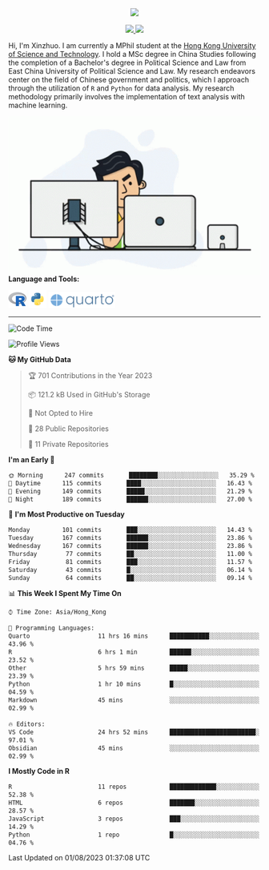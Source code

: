<div align='center'>
<img src='https://readme-typing-svg.herokuapp.com?font=Lora&color=4d3900&center=true&lines=HKUST+Mphil+in+SOSC;Focus+on+China;Code+for+PoliSci'/>
</div>

<p align='center'>
 <a href='https://www.linkedin.com/in/xinzhuo-huang-5161011ba/' target='_blank'>
        <img src='https://img.shields.io/badge/linkedin%20-%230077B5.svg?&style=for-the-badge&logo=linkedin&logoColor=white'/>
    </a>
 <a href='https://twitter.com/HsinchoH' target='_blank'>
        <img src='https://img.shields.io/badge/Twitter-1DA1F2?style=for-the-badge&logo=twitter&logoColor=white'/>
    </a>
    </p>
    
Hi, I'm Xinzhuo. I am currently a MPhil student at the [Hong Kong University of Science and Technology](https://sosc.hkust.edu.hk/node/613). I hold a MSc degree in China Studies following the completion of a Bachelor's degree in Political Science and Law from East China University of Political Science and Law. My research endeavors center on the field of Chinese government and politics, which I approach through the utilization of `R` and `Python` for data analysis. My research methodology primarily involves the implementation of text analysis with machine learning.




<img align='right' src="https://github.com/xinzhuohkust/xinzhuohkust/blob/main/programmer.gif" width="590">



**Language and Tools:**  

<code><img height="36" src="https://raw.githubusercontent.com/github/explore/80688e429a7d4ef2fca1e82350fe8e3517d3494d/topics/r/r.png"></code>
<code><img height="36" src="https://raw.githubusercontent.com/github/explore/80688e429a7d4ef2fca1e82350fe8e3517d3494d/topics/python/python.png"></code>
<code><img height="32" src="https://github.com/quarto-dev/quarto-r/blob/main/man/figures/quarto.png"></code>

---
<!--START_SECTION:waka-->
![Code Time](http://img.shields.io/badge/Code%20Time-754%20hrs-blue)

![Profile Views](http://img.shields.io/badge/Profile%20Views-30-blue)

**🐱 My GitHub Data** 

> 🏆 701 Contributions in the Year 2023
 > 
> 📦 121.2 kB Used in GitHub's Storage 
 > 
> 🚫 Not Opted to Hire
 > 
> 📜 28 Public Repositories 
 > 
> 🔑 11 Private Repositories  
 > 
**I'm an Early 🐤** 

```text
🌞 Morning      247 commits       ████████░░░░░░░░░░░░░░░░░   35.29 % 
🌆 Daytime      115 commits       ████░░░░░░░░░░░░░░░░░░░░░   16.43 % 
🌃 Evening      149 commits       █████░░░░░░░░░░░░░░░░░░░░   21.29 % 
🌙 Night        189 commits       ██████░░░░░░░░░░░░░░░░░░░   27.00 % 

```
📅 **I'm Most Productive on Tuesday** 

```text
Monday         101 commits       ███░░░░░░░░░░░░░░░░░░░░░░   14.43 % 
Tuesday        167 commits       ██████░░░░░░░░░░░░░░░░░░░   23.86 % 
Wednesday      167 commits       ██████░░░░░░░░░░░░░░░░░░░   23.86 % 
Thursday        77 commits       ██░░░░░░░░░░░░░░░░░░░░░░░   11.00 % 
Friday          81 commits       ███░░░░░░░░░░░░░░░░░░░░░░   11.57 % 
Saturday        43 commits       █░░░░░░░░░░░░░░░░░░░░░░░░   06.14 % 
Sunday          64 commits       ██░░░░░░░░░░░░░░░░░░░░░░░   09.14 % 

```


📊 **This Week I Spent My Time On** 

```text
⌚︎ Time Zone: Asia/Hong_Kong

💬 Programming Languages: 
Quarto                   11 hrs 16 mins      ███████████░░░░░░░░░░░░░░   43.96 % 
R                        6 hrs 1 min         ██████░░░░░░░░░░░░░░░░░░░   23.52 % 
Other                    5 hrs 59 mins       █████░░░░░░░░░░░░░░░░░░░░   23.39 % 
Python                   1 hr 10 mins        █░░░░░░░░░░░░░░░░░░░░░░░░   04.59 % 
Markdown                 45 mins             ░░░░░░░░░░░░░░░░░░░░░░░░░   02.99 % 

🔥 Editors: 
VS Code                  24 hrs 52 mins      ████████████████████████░   97.01 % 
Obsidian                 45 mins             ░░░░░░░░░░░░░░░░░░░░░░░░░   02.99 % 

```

**I Mostly Code in R** 

```text
R                        11 repos            █████████████░░░░░░░░░░░░   52.38 % 
HTML                     6 repos             ███████░░░░░░░░░░░░░░░░░░   28.57 % 
JavaScript               3 repos             ███░░░░░░░░░░░░░░░░░░░░░░   14.29 % 
Python                   1 repo              █░░░░░░░░░░░░░░░░░░░░░░░░   04.76 % 

```



 Last Updated on 01/08/2023 01:37:08 UTC
<!--END_SECTION:waka-->
    
    
    
    
    
    
    
    
